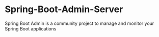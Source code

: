 # Spring-Boot-Admin-Server
Spring Boot Admin is a community project to manage and monitor your Spring Boot applications
